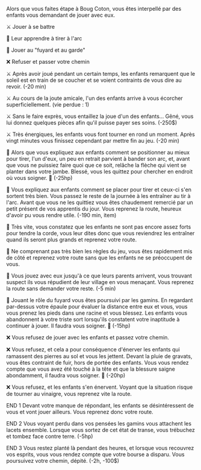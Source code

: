 Alors que vous faites étape à Boug Coton, vous êtes interpellé par des enfants vous demandant de jouer avec eux.

⚔️ Jouer à se battre

🏹 Leur apprendre à tirer à l'arc

👥 Jouer au "fuyard et au garde"

❌ Refuser et passer votre chemin

⚔️ Après avoir joué pendant un certain temps, les enfants remarquent que le soleil est en train de se coucher et se voient contraints de vous dire au revoir.
(-20 min)

⚔️ Au cours de la joute amicale, l'un des enfants arrive à vous écorcher superficiellement. (vie perdue : 1)

⚔️ Sans le faire exprès, vous entaillez la joue d'un des enfants... Gêné, vous lui donnez quelques pièces afin qu'il puisse payer ses soins.
 (-250$)

⚔️ Très énergiques, les enfants vous font tourner en rond un moment. Après vingt minutes vous finissez cependant par mettre fin au jeu.
 (-20 min)

🏹 Alors que vous expliquez aux enfants comment se positionner au mieux pour tirer, l'un d'eux, un peu en retrait parvient à bander son arc, et, avant que vous ne puissiez faire quoi que ce soit, relâche la flèche qui vient se planter dans votre jambe. Blessé, vous les quittez pour chercher en endroit où vous soigner. 🤕 (-25hp)

🏹 Vous expliquez aux enfants comment se placer pour tirer et ceux-ci s'en sortent très bien. Vous passez le reste de la journée à les entraîner au tir à l'arc. Avant que vous ne les quittiez vous êtes chaudement remercié par un petit présent de vos apprentis du jour. Vous reprenez la route, heureux d'avoir pu vous rendre utile. (-190 min, item)

🏹 Très vite, vous constatez que les enfants ne sont pas encore assez forts pour tendre la corde, vous leur dites donc que vous reviendrez les entraîner quand ils seront plus grands et reprenez votre route.

👥 Ne comprenant pas très bien les règles du jeu, vous êtes rapidement mis de côté et reprenez votre route sans que les enfants ne se préoccupent de vous.

👥 Vous jouez avec eux jusqu'à ce que leurs parents arrivent, vous trouvant suspect ils vous répudient de leur village en vous menaçant. Vous reprenez la route sans demander votre reste. (-5 min)

👥 Jouant le rôle du fuyard vous êtes poursuivi par les gamins. En regardant par-dessus votre épaule pour évaluer la distance entre eux et vous, vous vous prenez les pieds dans une racine et vous blessez. Les enfants vous abandonnent à votre triste sort lorsqu'ils constatent votre inaptitude à continuer à jouer. Il faudra vous soigner. 🤕 (-15hp)

❌ Vous refusez de jouer avec les enfants et passez votre chemin.

❌ Vous refusez, et cela a pour conséquence d'énerver les enfants qui ramassent des pierres au sol et vous les jettent. Devant la pluie de gravats, vous êtes contraint de fuir, hors de portée des enfants. Vous vous rendez compte que vous avez été touché à la tête et que la blessure saigne abondamment, il faudra vous soigner. 🤕 (-20hp)

❌ Vous refusez, et les enfants s'en énervent. Voyant que la situation risque de tourner au vinaigre, vous reprenez vite la route.

END 1 Devant votre manque de répondant, les enfants se désintéressent de vous et vont jouer ailleurs. Vous reprenez donc votre route.

END 2 Vous voyant perdu dans vos pensées les gamins vous attachent les lacets ensemble. Lorsque vous sortez de cet état de transe, vous trébuchez et tombez face contre terre. (-5hp)

END 3 Vous restez planté là pendant des heures, et lorsque vous recouvrez vos esprits, vous vous rendez compte que votre bourse a disparu. Vous poursuivez votre chemin, dépité. (-2h, -100$)
